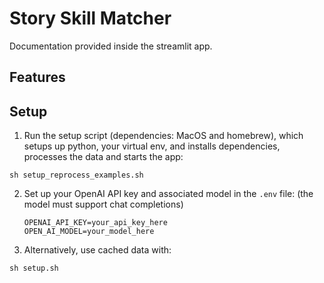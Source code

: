 # Story Skill Matcher

Documentation provided inside the streamlit app.

## Features

## Setup

1. Run the setup script (dependencies: MacOS and homebrew), which setups up python, your virtual env, and installs dependencies, processes the data and starts the app:
  ```
  sh setup_reprocess_examples.sh
  ```

2. Set up your OpenAI API key and associated model in the `.env` file:
  (the model must support chat completions)
   ```
   OPENAI_API_KEY=your_api_key_here
   OPEN_AI_MODEL=your_model_here
   ```

3. Alternatively, use cached data with:
  ```
  sh setup.sh
  ```